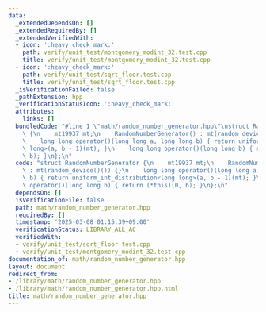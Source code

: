 ```yaml
---
data:
  _extendedDependsOn: []
  _extendedRequiredBy: []
  _extendedVerifiedWith:
  - icon: ':heavy_check_mark:'
    path: verify/unit_test/montgomery_modint_32.test.cpp
    title: verify/unit_test/montgomery_modint_32.test.cpp
  - icon: ':heavy_check_mark:'
    path: verify/unit_test/sqrt_floor.test.cpp
    title: verify/unit_test/sqrt_floor.test.cpp
  _isVerificationFailed: false
  _pathExtension: hpp
  _verificationStatusIcon: ':heavy_check_mark:'
  attributes:
    links: []
  bundledCode: "#line 1 \"math/random_number_generator.hpp\"\nstruct RandomNumberGenerator\
    \ {\n    mt19937 mt;\n    RandomNumberGenerator() : mt(random_device()()) {}\n\
    \    long long operator()(long long a, long long b) { return uniform_int_distribution<long\
    \ long>(a, b - 1)(mt); }\n    long long operator()(long long b) { return (*this)(0,\
    \ b); }\n};\n"
  code: "struct RandomNumberGenerator {\n    mt19937 mt;\n    RandomNumberGenerator()\
    \ : mt(random_device()()) {}\n    long long operator()(long long a, long long\
    \ b) { return uniform_int_distribution<long long>(a, b - 1)(mt); }\n    long long\
    \ operator()(long long b) { return (*this)(0, b); }\n};\n"
  dependsOn: []
  isVerificationFile: false
  path: math/random_number_generator.hpp
  requiredBy: []
  timestamp: '2025-03-08 01:15:39+09:00'
  verificationStatus: LIBRARY_ALL_AC
  verifiedWith:
  - verify/unit_test/sqrt_floor.test.cpp
  - verify/unit_test/montgomery_modint_32.test.cpp
documentation_of: math/random_number_generator.hpp
layout: document
redirect_from:
- /library/math/random_number_generator.hpp
- /library/math/random_number_generator.hpp.html
title: math/random_number_generator.hpp
---
```

